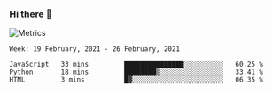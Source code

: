 ### Hi there 👋

![Metrics](https://github.com/radoapx/radoapx/blob/main/github-metrics.svg)

<!--START_SECTION:waka-->
```text
Week: 19 February, 2021 - 26 February, 2021

JavaScript   33 mins         ███████████████░░░░░░░░░░   60.25 % 
Python       18 mins         ████████▒░░░░░░░░░░░░░░░░   33.41 % 
HTML         3 mins          █▓░░░░░░░░░░░░░░░░░░░░░░░   06.35 % 
```
<!--END_SECTION:waka-->

<!--
**radoapx/radoapx** is a ✨ _special_ ✨ repository because its `README.md` (this file) appears on your GitHub profile.

Here are some ideas to get you started:

- 🔭 I’m currently working on ...
- 🌱 I’m currently learning ...
- 👯 I’m looking to collaborate on ...
- 🤔 I’m looking for help with ...
- 💬 Ask me about ...
- 📫 How to reach me: ...
- 😄 Pronouns: ...
- ⚡ Fun fact: ...
-->
